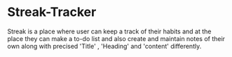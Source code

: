 # Streak-Tracker
Streak is a place where user can keep a track of their habits and at the place they can make a to-do list and also create and maintain notes of their own along with precised 'Title' , 'Heading' and 'content' differently.
